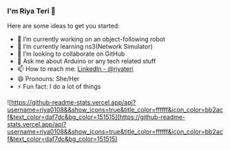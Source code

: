 ### I'm Riya Teri 👋

Here are some ideas to get you started:

- 🔭 I’m currently working on an object-following robot
- 🌱 I’m currently learning ns3(Network Simulator)
- 👯 I’m looking to collaborate on GitHub
- 💬 Ask me about Arduino or any tech related stuff
- 📫 How to reach me: [LinkedIn - @riyateri](https://www.linkedin.com/in/riyateri/)
- 😄 Pronouns: She/Her
- ⚡ Fun fact: I do a lot of things



![https://github-readme-stats.vercel.app/api?username=riya0108&&show_icons=true&title_color=ffffff&icon_color=bb2acf&text_color=daf7dc&bg_color=151515](https://github-readme-stats.vercel.app/api?username=riya0108&&show_icons=true&title_color=ffffff&icon_color=bb2acf&text_color=daf7dc&bg_color=151515)
